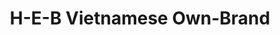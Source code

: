 ---
layout: project_print

cardclass: "col-md-6 mt-4 mt-lg-0"
image: assets/images/portfolio/03.jpg
cardtext: "display-9 mb-0 text-body font-alt fw-normal"
focus1: Product Packaging
name: H-E-B Vietnamese Own-Brand
link: "project_detail/HEB_Vietnamese_OwnBrand.html"
display_order: 3

title: H-E-B Vietnamese Own-Brand
videourl: https://player.vimeo.com/video/774972001
description: A product package concept for a Vietnamese own-brand for H-E-B.
course: Design Communications II
semester: Fall 2021
focus: Product package

overview: |
    <p class="lead">This was a major project focused on producing a product package for the expansion of a brand. The key elements of this project is the balance between the consistency with H-E-B's existing design and evocation of Vietnamese symbology.</p>

images:
    - ../assets/images/portfolio/cua_hang_cua_toi/001.jpg
    - ../assets/images/portfolio/cua_hang_cua_toi/002.jpg
    - ../assets/images/portfolio/cua_hang_cua_toi/003.jpg
    - ../assets/images/portfolio/cua_hang_cua_toi/004.jpg
    - ../assets/images/portfolio/cua_hang_cua_toi/005.jpg
    - ../assets/images/portfolio/cua_hang_cua_toi/006.jpg
    - ../assets/images/portfolio/cua_hang_cua_toi/007.jpg
    - ../assets/images/portfolio/cua_hang_cua_toi/008.jpg
    - ../assets/images/portfolio/cua_hang_cua_toi/009.jpg
    - ../assets/images/portfolio/cua_hang_cua_toi/010.jpg

challenge: |
    <p>In 2018 I read an <a href="https://www.eater.com/2018/12/11/18133776/heb-texas-origin-cult-following">article in Eater</a> about how H-E-B shapes and reflects Texas identity.
        The article noted that H-E-B does a good job with Latinx foods, but not with Vietnamese/Chinese foods.     This article had been bugging me for over 3 years now, and with 2021's focus on AAPI representation,
        I decided to mock up an H-E-B Vietnamese own-brand. </p>

solution: |
    <p>I went to H-E-B Plus and took photos of the packaging of all the Mi Tienda own brand items, and then deconstructed their elements to understand where English vs Spanish is used,     where the logo appears, what legally required elements are on the package, and what marketing happy-talk is on there.     I then went to the Vietnamese market down the street and looked for items that would be good candidates for 1) making a package for this assignment, and 2) sales at H-E-B under an own brand. </p> <p>This project was a re-skin of the Mi Tienda packaging, but with Vietnamese elements instead of Mexican elements. I incorporated Vietnamese patterns/motifs, Vietnamese "feel" typefaces, and photos/illustrations of food. </p>
---